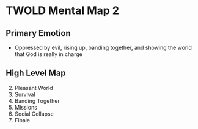 # TWOLD Mental Map 2

## Primary Emotion

*  Oppressed by evil, rising up, banding together, and showing the world that God is really in charge

## High Level Map

2. Pleasant World
2. Survival
3. Banding Together
4. Missions
5. Social Collapse
6. Finale